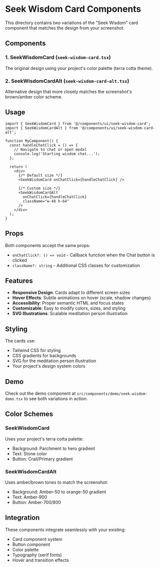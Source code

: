 # Seek Wisdom Card Components

This directory contains two variations of the "Seek Wisdom" card component that matches the design from your screenshot.

## Components

### 1. SeekWisdomCard (`seek-wisdom-card.tsx`)
The original design using your project's color palette (terra cotta theme).

### 2. SeekWisdomCardAlt (`seek-wisdom-card-alt.tsx`)  
Alternative design that more closely matches the screenshot's brown/amber color scheme.

## Usage

```tsx
import { SeekWisdomCard } from '@/components/ui/seek-wisdom-card';
import { SeekWisdomCardAlt } from '@/components/ui/seek-wisdom-card-alt';

function MyComponent() {
  const handleChatClick = () => {
    // Navigate to chat or open modal
    console.log('Starting wisdom chat...');
  };

  return (
    <div>
      {/* Default size */}
      <SeekWisdomCard onChatClick={handleChatClick} />
      
      {/* Custom size */}
      <SeekWisdomCardAlt 
        onChatClick={handleChatClick} 
        className="w-48 h-64" 
      />
    </div>
  );
}
```

## Props

Both components accept the same props:

- `onChatClick?: () => void` - Callback function when the Chat button is clicked
- `className?: string` - Additional CSS classes for customization

## Features

- **Responsive Design**: Cards adapt to different screen sizes
- **Hover Effects**: Subtle animations on hover (scale, shadow changes)
- **Accessibility**: Proper semantic HTML and focus states
- **Customizable**: Easy to modify colors, sizes, and styling
- **SVG Illustrations**: Scalable meditation person illustration

## Styling

The cards use:
- Tailwind CSS for styling
- CSS gradients for backgrounds
- SVG for the meditation person illustration
- Your project's design system colors

## Demo

Check out the demo component at `src/components/demo/seek-wisdom-demo.tsx` to see both variations in action.

## Color Schemes

### SeekWisdomCard
Uses your project's terra cotta palette:
- Background: Parchment to hero gradient
- Text: Stone color
- Button: Crail/Primary gradient

### SeekWisdomCardAlt  
Uses amber/brown tones to match the screenshot:
- Background: Amber-50 to orange-50 gradient
- Text: Amber-900
- Button: Amber-700/800

## Integration

These components integrate seamlessly with your existing:
- Card component system
- Button component
- Color palette
- Typography (serif fonts)
- Hover and transition effects
